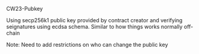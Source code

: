 CW23-Pubkey

Using secp256k1 public key provided by contract creator and verifying seignatures using ecdsa schema. Similar to how things works normally off-chain

Note: Need to add restrictions on who can change the public key
